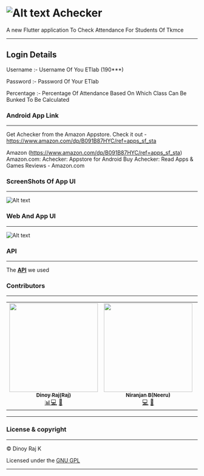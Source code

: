 # ![Alt text](https://github.com/Dinoy-Raj/anonymousapp/blob/main/assets/xx.png) Achecker

A new Flutter application To Check Attendance For Students Of Tkmce 



---



## Login Details

Username :- Username Of You ETlab (190***)

Password :- Password Of Your ETlab

Percentage :- Percentage Of Attendance Based On Which Class Can Be Bunked To Be Calculated


### Android App Link 



---

Get Achecker from the Amazon Appstore. Check it out - https://www.amazon.com/dp/B091B87HYC/ref=apps_sf_sta

Amazon (https://www.amazon.com/dp/B091B87HYC/ref=apps_sf_sta)
Amazon.com: Achecker: Appstore for Android
Buy Achecker: Read Apps & Games Reviews - Amazon.com


### ScreenShots Of App UI

---

![Alt text](https://github.com/Dinoy-Raj/anonymousapp/blob/main/assets/fd.png)    





### Web And App UI

---


![Alt text](https://github.com/Dinoy-Raj/anonymousapp/blob/main/assets/gf.png) 











### API

---


The **[API](https://anonymousgbuapi.herokuapp.com/)** we used




### Contributors

---


<table>
  <tr>
      <td align="center"><a href="https://github.com/Dinoy-Raj"><img src="https://avatars2.githubusercontent.com/u/62199728?s=400&u=ec49e70797755f5091bcc1cd3ee60f5faaec91b6&v=4" width="233px;" alt=""/><br /><sub><b>Dinoy Raj(Raj)</b></sub></a><br /><a href="https://github.com/Dinoy-Raj" title="Ui Design Using Flutter">📊</a><a href="https://github.com/Dinoy-Raj/Acheckerapp" title="Code">💻</a></a> <a href="#maintenance-Dinoy-Raj" title="Maintenance">🚧</a></td>
    <td align="center"><a href="https://github.com/niranjanneeru"><img src="https://avatars1.githubusercontent.com/u/48713926?s=400&u=a473cb9bbbc98506ae6b55ccd2b45cfdc941d517&v=4" width="233px;" alt=""/><br /><sub><b>Niranjan B(Neeru)</b></sub></a><br /><a href="" title="Code">💻</a> <a href="https://anonymousgbuapi.herokuapp.com/" title="API">📖</a></td>
    <td align="center"><a href="https://github.com/AJITH-klepsydra"><img src="https://avatars3.githubusercontent.com/u/62293152?s=400&v=4" width="233px;" alt=""/><br /><sub><b>Ajith PM(Klepsydra Alpha)</b></sub></a><br /><a href="" title="Code">💻</a> <a href="https://anonymousgbuapi.herokuapp.com/" title="API">📖</a></td>
    </tr>

</table>

---







### License & copyright
---

© Dinoy Raj K

Licensed under the [GNU GPL](LICENSE)

---
